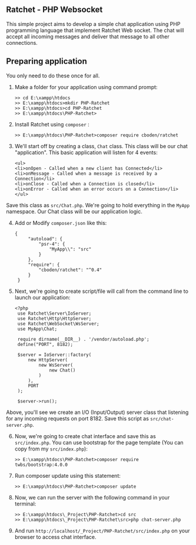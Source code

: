 <H2>Ratchet - PHP Websocket</H2>

<p>
This simple project aims to develop a simple chat application using PHP programming language that implement Ratchet Web socket. The chat will accept all incoming messages and deliver that message to all other connections.
</p>

<p>

## Preparing application
You only need to do these once for all.
1. Make a folder for your application using command prompt:

   ```
   >> cd E:\xampp\htdocs
   >> E:\xampp\htdocs>mkdir PHP-Ratchet
   >> E:\xampp\htdocs>cd PHP-Ratchet
   >> E:\xampp\htdocs\PHP-Ratchet>
   ```

2. Install Ratchet using `composer` :

   ```
   >> E:\xampp\htdocs\PHP-Ratchet>composer require cboden/ratchet
   ```

3. We'll start off by creating a class, `Chat` class. This class will be our chat "application". This basic application will listen for 4 events:

   ```
   <ul>
   <li>onOpen - Called when a new client has Connected</li>
   <li>onMessage - Called when a message is received by a Connection</li>
   <li>onClose - Called when a Connection is closed</li>
   <li>onError - Called when an error occurs on a Connection</li>
   </ul>
   ```

Save this class as `src/Chat.php`. We're going to hold everything in the `MyApp` namespace. Our Chat class will be our application logic.

4. Add or Modify `composer.json` like this:

   ```
   {
        "autoload": {
            "psr-4": {
                "MyApp\\": "src"
            }
        },
        "require": {
            "cboden/ratchet": "^0.4"
        }
    }
   ```

5. Next, we're going to create script/file will call from the command line to launch our application:

   ```
   <?php
    use Ratchet\Server\IoServer;
    use Ratchet\Http\HttpServer;
    use Ratchet\WebSocket\WsServer;
    use MyApp\Chat;

    require dirname(__DIR__) . '/vendor/autoload.php';
    define("PORT", 8182);

    $server = IoServer::factory(
        new HttpServer(
            new WsServer(
                new Chat()
            )
        ),
        PORT
    );

    $server->run();
   ```

Above, you'll see we create an I/O (Input/Output) server class that listening for any incoming requests on port 8182. Save this script as `src/chat-server.php`.

6. Now, we're going to create chat interface and save this as `src/index.php`. You can use bootstrap for the page template (You can copy from my `src/index.php`):

   ```
   >> E:\xampp\htdocs\PHP-Ratchet>composer require twbs/bootstrap:4.0.0
   ```

7. Run composer update using this statement:

   ```
   >> E:\xampp\htdocs\PHP-Ratchet>composer update
   ```

8. Now, we can run the server with the following command in your terminal:

   ```
   >> E:\xampp\htdocs\_Project\PHP-Ratchet>cd src
   >> E:\xampp\htdocs\_Project\PHP-Ratchet\src>php chat-server.php
   ```

9. And run `http://localhost/_Project/PHP-Ratchet/src/index.php` on your browser to access chat interface.
